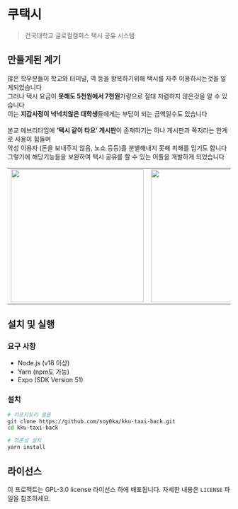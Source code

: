 # 쿠택시 
> 건국대학교 글로컬캠퍼스 택시 공유 시스템

## 만들게된 계기
많은 학우분들이 학교와 터미널, 역 등을 왕복하기위해 택시를 자주 이용하시는것을 알게되었습니다<br/>
그러나 택시 요금이 **못해도 5천원에서 7천원**가량으로 절대 저렴하지 않은것을 알 수 있습니다<br/>
이는 **지갑사정이 넉넉치않은 대학생**들에게는 부담이 되는 금액일수도 있습니다<br/>
<br/>
본교 에브리타임에 **‘택시 같이 타요’ 게시판**이 존재하기는 하나 게시판과 쪽지라는 한계로 사용이 힘들며<br/>
악성 이용자 (돈을 보내주지 않음, 노쇼 등등)를 분별해내지 못해 피해를 입기도 합니다<br/>
그렇기에 해당기능들을 보완하여 택시 공유를 할 수 있는 어플을 개발하게 되었습니다

<table>
  <tr>
    <td><img src="https://github.com/soy0ka/kku-taxi/assets/55011525/37a24973-54ac-4182-a523-eae9112e2f01" width="300"/></td>
    <td><img src="https://github.com/soy0ka/kku-taxi/assets/55011525/e42208ca-610e-489d-9f2c-24879eb1bbc8" width="300"/></td>
    <td><img src="https://github.com/soy0ka/kku-taxi/assets/55011525/f3b70757-2b93-4ecd-8326-d2a3a8447562" width="300"> </td>
  </tr>
</table>

## 설치 및 실행

### 요구 사항
- Node.js (v18 이상)
- Yarn (npm도 가능)
- Expo (SDK Version 51)

### 설치

```bash
# 리포지토리 클론
git clone https://github.com/soy0ka/kku-taxi-back.git
cd kku-taxi-back

# 의존성 설치
yarn install

```

## 라이선스
이 프로젝트는 GPL-3.0 license 라이선스 하에 배포됩니다. 자세한 내용은 `LICENSE` 파일을 참조하세요.


